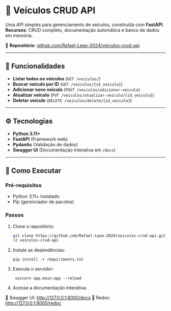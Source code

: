 # 🚗 Veículos CRUD API

Uma API simples para gerenciamento de veículos, construída com **FastAPI**.  
**Recursos**: CRUD completo, documentação automática e banco de dados em memória.

🔗 **Repositório**: [github.com/Rafael-Leao-2024/veiculos-crud-api](https://github.com/Rafael-Leao-2024/veiculos-crud-api)

---

## 📌 **Funcionalidades**

- **Listar todos os veículos** (`GET /veiculos/`)
- **Buscar veículo por ID** (`GET /veiculos/{id_veiculo}`)
- **Adicionar novo veículo** (`POST /veiculos/adicionar-veiculo`)
- **Atualizar veículo** (`PUT /veiculos/atualizar-veiculo/{id_veiculo}`)
- **Deletar veículo** (`DELETE /veiculos/delete/{id_veiculo}`)

---

## ⚙️ **Tecnologias**

- **Python 3.11+**
- **FastAPI** (Framework web)
- **Pydantic** (Validação de dados)
- **Swagger UI** (Documentação interativa em `/docs`)

---

## 🚀 **Como Executar**

### **Pré-requisitos**

- Python 3.11+ instalado
- Pip (gerenciador de pacotes)

### **Passos**

1. Clone o repositório:

   ```sh
   git clone https://github.com/Rafael-Leao-2024/veiculos-crud-api.git
   cd veiculos-crud-api
   ```

2. Instale as dependências:

   ```
   pip install -r requiriments.txt
   ```

3. Execute o servidor:

   ```
    uvicorn app.main:app --reload
   ```

4. Acesse a documentação interativa:

🔹 Swagger UI: http://127.0.0.1:8000/docs
🔹 Redoc: http://127.0.0.1:8000/redoc
